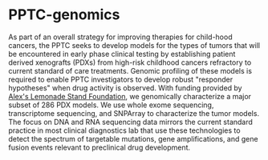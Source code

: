 # PPTC-genomics
As part of an overall strategy for improving therapies for child-hood cancers, the PPTC seeks to develop models for the types of tumors that will be encountered in early phase clinical testing by establishing patient derived xenografts (PDXs) from high-risk childhood cancers refractory to current standard of care treatments. Genomic profiling of these models is required to enable PPTC investigators to develop robust "responder hypotheses" when drug activity is observed. With funding provided by <a href="https://www.alexslemonade.org" target="_blank"> Alex's Lemonade Stand Foundation</a>, we genomically characterize a major subset of 286 PDX models. We use whole exome sequencing, transcriptome sequencing, and SNPArray to characterize the tumor models. The focus on DNA and RNA sequencing data mirrors the current standard practice in most clinical diagnostics lab that use these technologies to detect the spectrum of targetable mutations, gene amplifications, and gene fusion events relevant to preclinical drug development.
